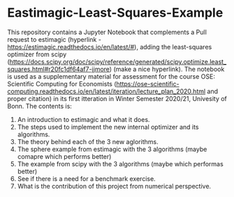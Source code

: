 # Eastimagic-Least-Squares-Example
This repository contains a Jupyter Notebook that complements a Pull request to estimagic (hyperlink - https://estimagic.readthedocs.io/en/latest/#), adding the least-squares optimizer from scipy (https://docs.scipy.org/doc/scipy/reference/generated/scipy.optimize.least_squares.html#r20fc1df64af7-jjmore) (make a nice hyperlink). 
The notebook is used as a supplementary material for assessment for the course OSE: Scientific Computing for Economists (https://ose-scientific-computing.readthedocs.io/en/latest/iteration/lecture_plan_2020.html and proper citation) in its first itteration in Winter Semester 2020/21, Univesity of Bonn. 
The contents is:
1. An introduction to estimagic and what it does. 
2. The steps used to implement the new internal optimizer and its algorithms.
3. The theory behind each of the 3 new aglorithms. 
4. The sphere example from estimagic with the 3 algorithms (maybe comapre which performs better)
5. The example from scipy with the 3 algorithms (maybe which performas better)
6. See if there is a need for a benchmark exercise. 
7. What is the contribution of this project from numerical perspective.
